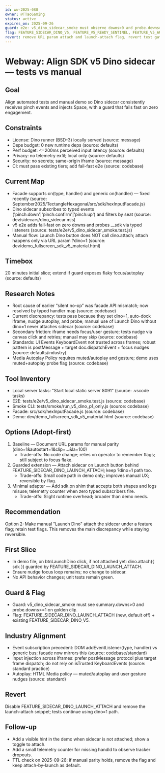 ```yaml
---
id: ww-2025-080
owner: @TTaoGaming
status: active
expires_on: 2025-09-26
guard: e2e: v5_dino_sidecar_smoke must observe downs>0 and probe.downs>=1
flag: FEATURE_SIDECAR_DINO_V5, FEATURE_V5_READY_SENTINEL, FEATURE_V5_AUTOPLAY_PROBE
revert: remove URL param attach and launch-attach flag, revert test gate
---
```

# Webway: Align SDK v5 Dino sidecar — tests vs manual

## Goal

Align automated tests and manual demo so Dino sidecar consistently receives pinch events and injects Space, with a guard that fails fast on zero engagement.

## Constraints

- License: Dino runner (BSD-3) locally served (source: message)
- Deps budget: 0 new runtime deps (source: defaults)
- Perf budget: <=200ms perceived input latency (source: defaults)
- Privacy: no telemetry exfil; local only (source: defaults)
- Security: no secrets; same-origin iframe (source: message)
- CI: must pass existing tiers; add fail-fast e2e (source: codebase)

## Current Map

- Facade supports on(type, handler) and generic on(handler) — fixed recently (source: September2025/TectangleHexagonal/src/sdk/hexInputFacade.js)
- Dino sidecar subscribes to typed events ('pinch:down'|'pinch:confirm'|'pinch:up') and filters by seat (source: dev/sidecars/dino_sidecar.mjs)
- v5 e2e adds fail-fast on zero downs and probes __sdk via typed listeners (source: tests/e2e/v5_dino_sidecar_smoke.test.js)
- Manual flow: Launch Dino button does NOT call dino.attach; attach happens only via URL param ?dino=1 (source: dev/demo_fullscreen_sdk_v5_material.html)

## Timebox

20 minutes initial slice; extend if guard exposes flaky focus/autoplay (source: defaults)

## Research Notes

- Root cause of earlier “silent no-op” was facade API mismatch; now resolved by typed handler map (source: codebase)
- Current discrepancy: tests pass because they set dino=1, auto-dock iframe, nudge autoplay, and probe; manual use of Launch Dino without dino=1 never attaches sidecar (source: codebase)
- Secondary friction: iframe needs focus/user gesture; tests nudge via canvas click and retries; manual may skip (source: codebase)
- Standards: UI Events KeyboardEvent not trusted across frames; robust pattern is postMessage + target doc.dispatchEvent + focus nudges (source: defaults/industry)
- Media Autoplay Policy requires muted/autoplay and gesture; demo uses muted+autoplay probe flag (source: codebase)

## Tool Inventory

- Local server tasks: "Start local static server 8091" (source: .vscode tasks)
- E2E: tests/e2e/v5_dino_sidecar_smoke.test.js (source: codebase)
- Smoke CLI: tests/smoke/run_v5_dino_p1_only.js (source: codebase)
- Facade: src/sdk/hexInputFacade.js (source: codebase)
- Demo: dev/demo_fullscreen_sdk_v5_material.html (source: codebase)

## Options (Adopt-first)

1. Baseline — Document URL params for manual parity (dino=1&autostart=1&clip=...&la=100)
   - Trade-offs: No code change; relies on operator to remember flags; still subject to focus flake.
2. Guarded extension — Attach sidecar on Launch button behind FEATURE_SIDECAR_DINO_LAUNCH_ATTACH; keep ?dino=1 path too.
   - Trade-offs: Small code path in demo only; improves manual UX; reversible by flag.
3. Minimal adapter — Add sdk.on shim that accepts both shapes and logs misuse; telemetry counter when zero typed subscribers fire.
   - Trade-offs: Slight runtime overhead; broader than demo needs.

## Recommendation

Option 2: Make manual "Launch Dino" attach the sidecar under a feature flag; retain test flags. This removes the main discrepancy while staying reversible.

## First Slice

- In demo file, on btnLaunchDino click, if not attached yet: dino.attach({ sdk }) guarded by FEATURE_SIDECAR_DINO_LAUNCH_ATTACH.
- Ensure nudge focus loop remains; no change to sidecar.
- No API behavior changes; unit tests remain green.

## Guard & Flag

- Guard: v5_dino_sidecar_smoke must see summary.downs>0 and probe.downs>=1 on golden clip.
- Flag: FEATURE_SIDECAR_DINO_LAUNCH_ATTACH (new, default off) + existing FEATURE_SIDECAR_DINO_V5.

## Industry Alignment

- Event subscription precedent: DOM addEventListener(type, handler) vs generic bus; facade now mirrors this (source: codebase/standard)
- Input injection across iframes: prefer postMessage protocol plus target frame dispatch; do not rely on isTrusted KeyboardEvents (source: standard practice)
- Autoplay: HTML Media policy — muted/autoplay and user gesture nudges (source: standard)

## Revert

Disable FEATURE_SIDECAR_DINO_LAUNCH_ATTACH and remove the launch-attach snippet; tests continue using dino=1 path.

## Follow-up

- Add a visible hint in the demo when sidecar is not attached; show a toggle to attach.
- Add a small telemetry counter for missing handId to observe tracker dropouts.
- TTL check on 2025-09-26: if manual parity holds, remove the flag and keep attach-by-launch as default.
